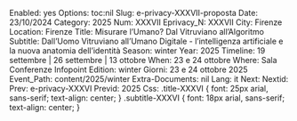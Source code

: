 Enabled: yes
Options: toc:nil
Slug: e-privacy-XXXVII-proposta
Date: 23/10/2024
Category: 2025
Num: XXXVII
Eprivacy_N: XXXVII
City: Firenze
Location: Firenze
Title: Misurare l’Umano? Dal Vitruviano all’Algoritmo
Subtitle: Dall’Uomo Vitruviano all’Umano Digitale - l’intelligenza artificiale e la nuova anatomia dell’identità
Season: winter
Year: 2025
Timeline: 19 settembre | 26 settembre | 13 ottobre
When: 23 e 24 ottobre
Where: Sala Conferenze Infopoint
Edition: winter
Giorni: 23 e 24 ottobre 2025
Event_Path: content/2025/winter
Extra-Documents: nil
Lang: it
Next: 
Nextid: 
Prev: e-privacy-XXXVI
Previd: 2025
Css: .title-XXXVI { font: 25px arial, sans-serif; text-align: center; }   .subtitle-XXXVI { font: 18px arial, sans-serif; text-align: center; }


<script type="text/javascript" src="//pws.xed.it/form/generate.js?id=22"></script>


